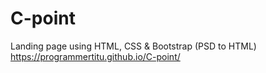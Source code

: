 # C-point
Landing page using HTML, CSS &amp; Bootstrap (PSD to HTML)
https://programmertitu.github.io/C-point/
